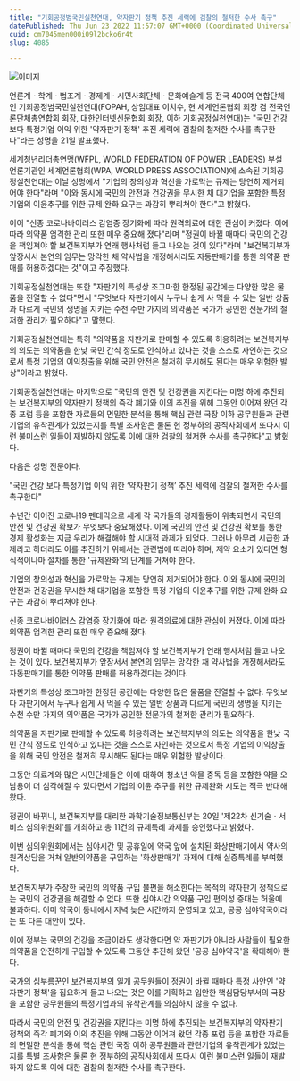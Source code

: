 ```yaml
---
title: "기회공정범국민실천연대, 약자판기 정책 추진 세력에 검찰의 철저한 수사 촉구"
datePublished: Thu Jun 23 2022 11:57:07 GMT+0000 (Coordinated Universal Time)
cuid: cm7045men000i09l2bcko6r4t
slug: 4085

---
```



![이미지](https://cdn.hashnode.com/res/hashnode/image/upload/v1739256066124/2d3beff9-4802-4f57-b1fc-8375d72f711a.jpeg)

언론계ㆍ학계ㆍ법조계ㆍ경제계ㆍ시민사회단체ㆍ문화예술계 등 전국 400여 연합단체인 기회공정범국민실천연대(FOPAH, 상임대표 이치수, 현 세계언론협회 회장 겸 전국언론단체총연합회 회장, 대한인터넷신문협회 회장, 이하 기회공정실천연대)는 "국민 건강 보다 특정기업 이익 위한 '약자판기 정책' 추진 세력에 검찰의 철저한 수사를 촉구한다"라는 성명을 21일 발표했다.

세계청년리더총연맹(WFPL, WORLD FEDERATION OF POWER LEADERS) 부설 언론기관인 세계언론협회(WPA, WORLD PRESS ASSOCIATION)에 소속된 기회공정실천연대는 이날 성명에서 "기업의 창의성과 혁신을 가로막는 규제는 당연히 제거되어야 한다"라며 "이와 동시에 국민의 안전과 건강권을 무시한 채 대기업을 포함한 특정 기업의 이윤추구를 위한 규제 완화 요구는 과감히 뿌리쳐야 한다"고 밝혔다.

이어 "신종 코로나바이러스 감염증 장기화에 따라 원격의료에 대한 관심이 커졌다. 이에 따라 의약품 엄격한 관리 또한 매우 중요해 졌다"라며 "정권이 바뀔 때마다 국민의 건강을 책임져야 할 보건복지부가 연래 행사처럼 들고 나오는 것이 있다"라며 "보건복지부가 앞장서서 본연의 임무는 망각한 채 약사법을 개정해서라도 자동판매기를 통한 의약품 판매를 허용하겠다는 것"이고 주장했다.

기회공정실천연대는 또한 "자판기의 특성상 조그마한 한정된 공간에는 다양한 많은 물품을 진열할 수 없다"면서 "무엇보다 자판기에서 누구나 쉽게 사 먹을 수 있는 일반 상품과 다르게 국민의 생명을 지키는 수천 수만 가지의 의약품은 국가가 공인한 전문가의 철저한 관리가 필요하다"고 말했다.

기회공정실천연대는 특히 "의약품을 자판기로 판매할 수 있도록 허용하려는 보건복지부의 의도는 의약품을 한낮 국민 간식 정도로 인식하고 있다는 것을 스스로 자인하는 것으로서 특정 기업의 이익창출을 위해 국민 안전은 철저히 무시해도 된다는 매우 위험한 발상"이라고 밝혔다.

기회공정실천연대는 마지막으로 "국민의 안전 및 건강권을 지킨다는 미명 하에 추진되는 보건복지부의 약자판기 정책의 즉각 폐기와 이의 추진을 위해 그동안 이어져 왔던 각종 포럼 등을 포함한 자료들의 면밀한 분석을 통해 핵심 관련 국장 이하 공무원들과 관련기업의 유착관계가 있었는지를 특별 조사함은 물론 현 정부하의 공직사회에서 또다시 이런 불미스런 일들이 재발하지 않도록 이에 대한 검찰의 철저한 수사를 촉구한다"고 밝혔다.

다음은 성명 전문이다.

"국민 건강 보다 특정기업 이익 위한 ‘약자판기 정책’ 추진 세력에 검찰의 철저한 수사를 촉구한다"

수년간 이어진 코로나19 펜데믹으로 세계 각 국가들의 경제활동이 위축되면서 국민의 안전 및 건강권 확보가 무엇보다 중요해졌다. 이에 국민의 안전 및 건강권 확보를 통한 경제 활성화는 지금 우리가 해결해야 할 시대적 과제가 되었다. 그러나 아무리 시급한 과제라고 하더라도 이를 추진하기 위해서는 관련법에 따라야 하며, 제약 요소가 있다면 형식적이나마 절차를 통한 '규제완화'의 단계를 거쳐야 한다.

기업의 창의성과 혁신을 가로막는 규제는 당연히 제거되어야 한다. 이와 동시에 국민의 안전과 건강권을 무시한 채 대기업을 포함한 특정 기업의 이윤추구를 위한 규제 완화 요구는 과감히 뿌리쳐야 한다.

신종 코로나바이러스 감염증 장기화에 따라 원격의료에 대한 관심이 커졌다. 이에 따라 의약품 엄격한 관리 또한 매우 중요해 졌다.

정권이 바뀔 때마다 국민의 건강을 책임져야 할 보건복지부가 연래 행사처럼 들고 나오는 것이 있다. 보건복지부가 앞장서서 본연의 임무는 망각한 채 약사법을 개정해서라도 자동판매기를 통한 의약품 판매를 허용하겠다는 것이다.

자판기의 특성상 조그마한 한정된 공간에는 다양한 많은 물품을 진열할 수 없다. 무엇보다 자판기에서 누구나 쉽게 사 먹을 수 있는 일반 상품과 다르게 국민의 생명을 지키는 수천 수만 가지의 의약품은 국가가 공인한 전문가의 철저한 관리가 필요하다.

의약품을 자판기로 판매할 수 있도록 허용하려는 보건복지부의 의도는 의약품을 한낮 국민 간식 정도로 인식하고 있다는 것을 스스로 자인하는 것으로서 특정 기업의 이익창출을 위해 국민 안전은 철저히 무시해도 된다는 매우 위험한 발상이다.

그동안 의료계와 많은 시민단체들은 이에 대하여 청소년 약물 중독 등을 포함한 약물 오남용이 더 심각해질 수 있다면서 기업의 이윤 추구를 위한 규제완화 시도는 적극 반대해 왔다.

정권이 바뀌니, 보건복지부를 대리한 과학기술정보통신부는 20일 '제22차 신기술ㆍ서비스 심의위원회'를 개최하고 총 11건의 규제특례 과제를 승인했다고 밝혔다.

이번 심의위원회에서는 심야시간 및 공휴일에 약국 앞에 설치된 화상판매기에서 약사의 원격상담을 거쳐 일반의약품을 구입하는 '화상판매기' 과제에 대해 실증특례를 부여했다.

보건복지부가 주장한 국민의 의약품 구입 불편을 해소한다는 목적의 약자판기 정책으로는 국민의 건강권을 해결할 수 없다. 또한 심야시간 의약품 구입 편의성 증대는 허울에 불과하다. 이미 약국이 동네에서 저녁 늦은 시간까지 운영되고 있고, 공공 심야약국이라는 또 다른 대안이 있다.

이에 정부는 국민의 건강을 조금이라도 생각한다면 약 자판기가 아니라 사람들이 필요한 의약품을 안전하게 구입할 수 있도록 그동안 추진해 왔던 '공공 심야약국'을 확대해야 한다.

국가의 심부름꾼인 보건복지부의 일개 공무원들이 정권이 바뀔 때마다 특정 사안인 '약자판기 정책'을 집요하게 들고 나오는 것은 이를 기획하고 입안한 핵심담당부서의 국장을 포함한 공무원들의 특정기업과의 유착관계를 의심하지 않을 수 없다.

따라서 국민의 안전 및 건강권을 지킨다는 미명 하에 추진되는 보건복지부의 약자판기 정책의 즉각 폐기와 이의 추진을 위해 그동안 이어져 왔던 각종 포럼 등을 포함한 자료들의 면밀한 분석을 통해 핵심 관련 국장 이하 공무원들과 관련기업의 유착관계가 있었는지를 특별 조사함은 물론 현 정부하의 공직사회에서 또다시 이런 불미스런 일들이 재발하지 않도록 이에 대한 검찰의 철저한 수사를 촉구한다.